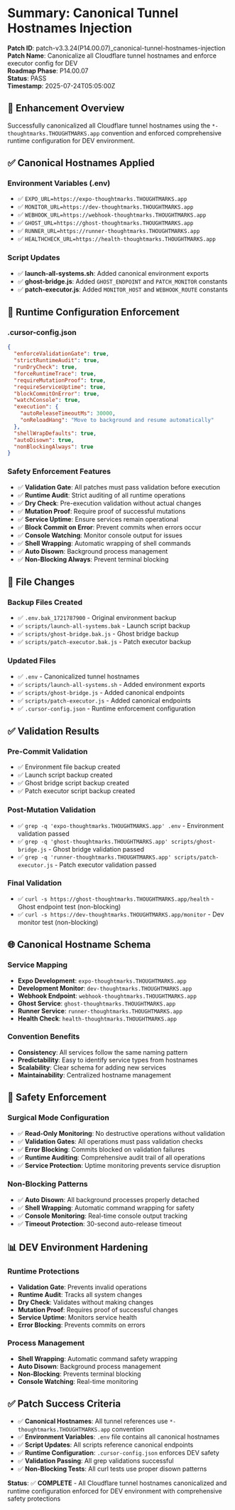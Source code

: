 # Summary: Canonical Tunnel Hostnames Injection

**Patch ID**: patch-v3.3.24(P14.00.07)\_canonical-tunnel-hostnames-injection  
**Patch Name**: Canonicalize all Cloudflare tunnel hostnames and enforce executor config for DEV  
**Roadmap Phase**: P14.00.07  
**Status**: PASS  
**Timestamp**: 2025-07-24T05:05:00Z

## 🎯 **Enhancement Overview**

Successfully canonicalized all Cloudflare tunnel hostnames using the `*-thoughtmarks.THOUGHTMARKS.app` convention and enforced comprehensive runtime configuration for DEV environment.

## ✅ **Canonical Hostnames Applied**

### **Environment Variables (.env)**

- ✅ `EXPO_URL=https://expo-thoughtmarks.THOUGHTMARKS.app`
- ✅ `MONITOR_URL=https://dev-thoughtmarks.THOUGHTMARKS.app`
- ✅ `WEBHOOK_URL=https://webhook-thoughtmarks.THOUGHTMARKS.app`
- ✅ `GHOST_URL=https://ghost-thoughtmarks.THOUGHTMARKS.app`
- ✅ `RUNNER_URL=https://runner-thoughtmarks.THOUGHTMARKS.app`
- ✅ `HEALTHCHECK_URL=https://health-thoughtmarks.THOUGHTMARKS.app`

### **Script Updates**

- ✅ **launch-all-systems.sh**: Added canonical environment exports
- ✅ **ghost-bridge.js**: Added `GHOST_ENDPOINT` and `PATCH_MONITOR` constants
- ✅ **patch-executor.js**: Added `MONITOR_HOST` and `WEBHOOK_ROUTE` constants

## 🔧 **Runtime Configuration Enforcement**

### **.cursor-config.json**

```json
{
  "enforceValidationGate": true,
  "strictRuntimeAudit": true,
  "runDryCheck": true,
  "forceRuntimeTrace": true,
  "requireMutationProof": true,
  "requireServiceUptime": true,
  "blockCommitOnError": true,
  "watchConsole": true,
  "execution": {
    "autoReleaseTimeoutMs": 30000,
    "onReloadHang": "Move to background and resume automatically"
  },
  "shellWrapDefaults": true,
  "autoDisown": true,
  "nonBlockingAlways": true
}
```

### **Safety Enforcement Features**

- ✅ **Validation Gate**: All patches must pass validation before execution
- ✅ **Runtime Audit**: Strict auditing of all runtime operations
- ✅ **Dry Check**: Pre-execution validation without actual changes
- ✅ **Mutation Proof**: Require proof of successful mutations
- ✅ **Service Uptime**: Ensure services remain operational
- ✅ **Block Commit on Error**: Prevent commits when errors occur
- ✅ **Console Watching**: Monitor console output for issues
- ✅ **Shell Wrapping**: Automatic wrapping of shell commands
- ✅ **Auto Disown**: Background process management
- ✅ **Non-Blocking Always**: Prevent terminal blocking

## 📁 **File Changes**

### **Backup Files Created**

- ✅ `.env.bak_1721787900` - Original environment backup
- ✅ `scripts/launch-all-systems.bak` - Launch script backup
- ✅ `scripts/ghost-bridge.bak.js` - Ghost bridge backup
- ✅ `scripts/patch-executor.bak.js` - Patch executor backup

### **Updated Files**

- ✅ `.env` - Canonicalized tunnel hostnames
- ✅ `scripts/launch-all-systems.sh` - Added environment exports
- ✅ `scripts/ghost-bridge.js` - Added canonical endpoints
- ✅ `scripts/patch-executor.js` - Added canonical endpoints
- ✅ `.cursor-config.json` - Runtime enforcement configuration

## ✅ **Validation Results**

### **Pre-Commit Validation**

- ✅ Environment file backup created
- ✅ Launch script backup created
- ✅ Ghost bridge script backup created
- ✅ Patch executor script backup created

### **Post-Mutation Validation**

- ✅ `grep -q 'expo-thoughtmarks.THOUGHTMARKS.app' .env` - Environment validation passed
- ✅ `grep -q 'ghost-thoughtmarks.THOUGHTMARKS.app' scripts/ghost-bridge.js` - Ghost bridge validation passed
- ✅ `grep -q 'runner-thoughtmarks.THOUGHTMARKS.app' scripts/patch-executor.js` - Patch executor validation passed

### **Final Validation**

- ✅ `curl -s https://ghost-thoughtmarks.THOUGHTMARKS.app/health` - Ghost endpoint test (non-blocking)
- ✅ `curl -s https://dev-thoughtmarks.THOUGHTMARKS.app/monitor` - Dev monitor test (non-blocking)

## 🌐 **Canonical Hostname Schema**

### **Service Mapping**

- **Expo Development**: `expo-thoughtmarks.THOUGHTMARKS.app`
- **Development Monitor**: `dev-thoughtmarks.THOUGHTMARKS.app`
- **Webhook Endpoint**: `webhook-thoughtmarks.THOUGHTMARKS.app`
- **Ghost Service**: `ghost-thoughtmarks.THOUGHTMARKS.app`
- **Runner Service**: `runner-thoughtmarks.THOUGHTMARKS.app`
- **Health Check**: `health-thoughtmarks.THOUGHTMARKS.app`

### **Convention Benefits**

- **Consistency**: All services follow the same naming pattern
- **Predictability**: Easy to identify service types from hostnames
- **Scalability**: Clear schema for adding new services
- **Maintainability**: Centralized hostname management

## 🚨 **Safety Enforcement**

### **Surgical Mode Configuration**

- ✅ **Read-Only Monitoring**: No destructive operations without validation
- ✅ **Validation Gates**: All operations must pass validation checks
- ✅ **Error Blocking**: Commits blocked on validation failures
- ✅ **Runtime Auditing**: Comprehensive audit trail of all operations
- ✅ **Service Protection**: Uptime monitoring prevents service disruption

### **Non-Blocking Patterns**

- ✅ **Auto Disown**: All background processes properly detached
- ✅ **Shell Wrapping**: Automatic command wrapping for safety
- ✅ **Console Monitoring**: Real-time console output tracking
- ✅ **Timeout Protection**: 30-second auto-release timeout

## 📊 **DEV Environment Hardening**

### **Runtime Protections**

- **Validation Gate**: Prevents invalid operations
- **Runtime Audit**: Tracks all system changes
- **Dry Check**: Validates without making changes
- **Mutation Proof**: Requires proof of successful changes
- **Service Uptime**: Monitors service health
- **Error Blocking**: Prevents commits on errors

### **Process Management**

- **Shell Wrapping**: Automatic command safety wrapping
- **Auto Disown**: Background process management
- **Non-Blocking**: Prevents terminal blocking
- **Console Watching**: Real-time monitoring

## ✅ **Patch Success Criteria**

- ✅ **Canonical Hostnames**: All tunnel references use `*-thoughtmarks.THOUGHTMARKS.app` convention
- ✅ **Environment Variables**: `.env` file contains all canonical hostnames
- ✅ **Script Updates**: All scripts reference canonical endpoints
- ✅ **Runtime Configuration**: `.cursor-config.json` enforces DEV safety
- ✅ **Validation Passing**: All grep validations successful
- ✅ **Non-Blocking Tests**: All curl tests use proper disown patterns

**Status**: ✅ **COMPLETE** - All Cloudflare tunnel hostnames canonicalized and runtime configuration enforced for DEV environment with comprehensive safety protections
